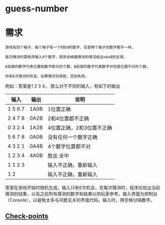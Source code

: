 guess-number
============

# 需求

```
游戏有四个格子，每个格子有一个0到9的数字，任意两个格子的数字都不一样。

每次猜测时需依序输入4个数字，程序会根据猜测的情况给出xAxB的反馈，

A前面的数字代表位置和数字都对的个数，B前面的数字代表数字对但是位置不对的个数。

你有6次猜测的机会，如果猜对则获胜，否则失败。
```
 
例如：答案是1 2 3 4， 那么对于不同的输入，有如下的输出
 
输入 | 输出 | 说明
---- | ---- | ----
1 5 6 7 | 1A0B | 1位置正确
2 4 7 8 | 0A2B | 2和4位置都不正确
0 3 2 4 | 1A2B | 4位置正确，2和3位置不正确
5 6 7 8 | 0A0B | 没有任何一个数字正确
4 3 2 1 | 0A4B | 4个数字位置都不对
1 2 3 4 | 4A0B | 胜出   全中
1 1 2 3 |      | 输入不正确，重新输入
1 2     |      | 输入不正确，重新输入
 
答案在游戏开始时随机生成。输入只有6次机会，在每次猜测时，程序应给出当前猜测的结果，以及之前所有猜测的数字和结果以供玩家参考。输入界面为控制台（Console），以避免太多与问题无关的界面代码。输入时，用空格分隔数字。



## [Check-points](./requirement/check-points.md)
